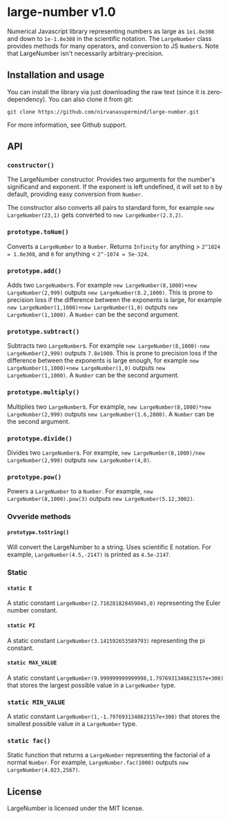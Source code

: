 # large-number v1.0
Numerical Javascript library representing numbers as large as `1e1.8e308` and down to `1e-1.8e308` in the scientific notation.  The `LargeNumber` class provides methods for many operators, and conversion to JS `Number`s. Note that LargeNumber isn't necessarily arbitrary-precision.
## Installation and usage
You can install the library via just downloading the raw text (since it is zero-dependency). You can also clone it from git:

    git clone https://github.com/nirvanasupermind/large-number.git

For more information, see Github support.


## API
### `constructor()`
The LargeNumber constructor. Provides two arguments for the number's significand and exponent. If the exponent is left undefined, it will set to `0` by default, providing easy conversion from `Number`. 

The constructor also converts all pairs to standard form, for example `new LargeNumber(23,1)` gets converted to `new LargeNumber(2.3,2)`.


### `prototype.toNum()`
Converts a `LargeNumber` to a `Number`. Returns `Infinity` for anything > `2^1024 = 1.8e308`, and `0` for anything < `2^-1074 = 5e-324`.

### `prototype.add()`
Adds two `LargeNumber`s. For example `new LargeNumber(8,1000)+new LargeNumber(2,999)` outputs `new LargeNumber(8.2,1000)`. This is prone to precision loss if the difference between the exponents is large, for example `new LargeNumber(1,1000)+new LargeNumber(1,0)` outputs `new LargeNumber(1,1000)`. A `Number` can be the second argument.

### `prototype.subtract()`
Subtracts two `LargeNumber`s.  For example `new LargeNumber(8,1000)-new LargeNumber(2,999)` outputs `7.8e1000`. This is prone to precision loss if the difference between the exponents is large enough, for example `new LargeNumber(1,1000)+new LargeNumber(1,0)` outputs `new LargeNumber(1,1000)`. A `Number` can be the second argument.

### `prototype.multiply()`
Multiplies two `LargeNumber`s. For example, `new LargeNumber(8,1000)*new LargeNumber(2,999)` outputs `new LargeNumber(1.6,2000)`.  A `Number` can be the second argument.

### `prototype.divide()`
Divides two `LargeNumber`s. For example, `new LargeNumber(8,1000)/new LargeNumber(2,999)` outputs `new LargeNumber(4,0)`.

### `prototype.pow()`
Powers a `LargeNumber` to a `Number`. For example, `new LargeNumber(8,1000).pow(3)` outputs `new LargeNumber(5.12,3002)`. 

### Ovveride methods 
#### `prototype.toString()`

Will convert the LargeNumber to a string. Uses scientific E notation. For example, `LargeNumber(4.5,-2147)` is printed as `4.5e-2147`.
### Static 
#### `static E`
A static constant `LargeNumber(2.718281828459045,0)` representing the Euler number constant. 

#### `static PI`
A static constant `LargeNumber(3.141592653589793)` representing the pi constant. 

#### `static MAX_VALUE`
A static constant `LargeNumber(9.999999999999998,1.7976931348623157e+308)` that stores the largest possible value in a `LargeNumber` type.

### `static MIN_VALUE`
A static constant `LargeNumber(1,-1.7976931348623157e+308)` that stores the smallest possible value in a `LargeNumber` type. 

### `static fac()`
Static function that returns a `LargeNumber` representing the factorial of a normal `Number`. For example, `LargeNumber.fac(1000)` outputs `new LargeNumber(4.023,2567)`.


## License
LargeNumber is licensed under the MIT license.